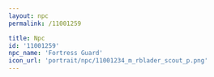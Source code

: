 ```yaml
---
layout: npc
permalink: /11001259

title: Npc
id: '11001259'
npc_name: 'Fortress Guard'
icon_url: 'portrait/npc/11001234_m_rblader_scout_p.png'
---
```


